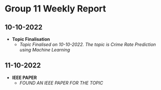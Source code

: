 # Group 11 Weekly Report

## 10-10-2022

- **Topic Finalisation**
     - *Topic Finalised on 10-10-2022. The topic is Crime Rate Prediction using Machine Learning*

## 11-10-2022

- **IEEE PAPER**
    - *FOUND AN IEEE PAPER FOR THE TOPIC*
        
 
